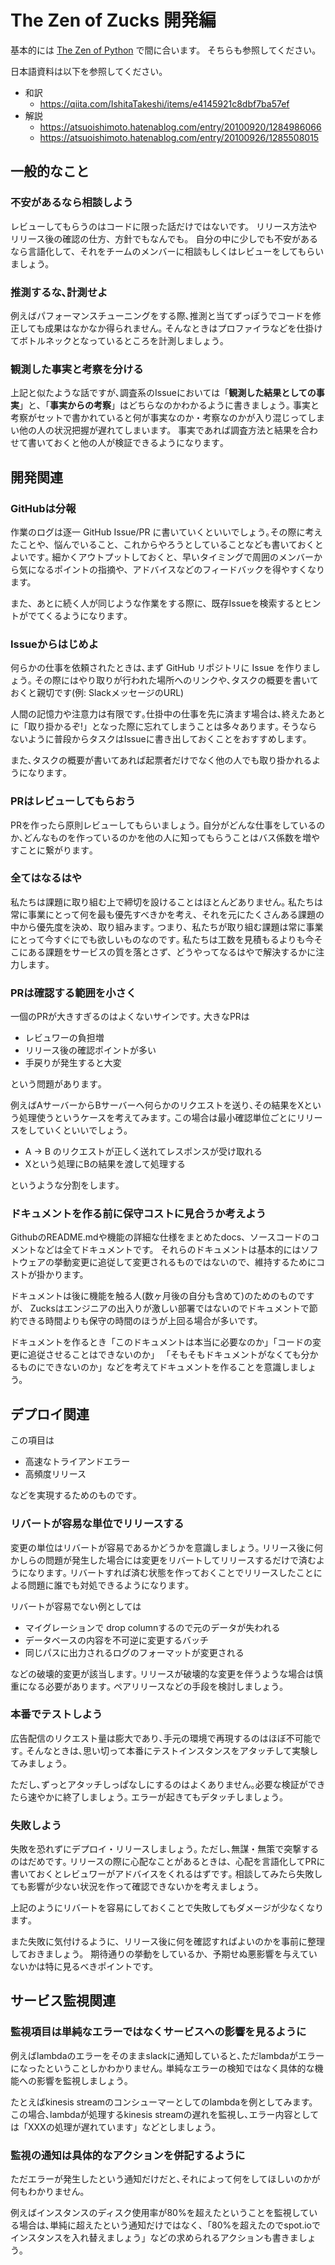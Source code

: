 # The Zen of Zucks 開発編

基本的には [The Zen of Python](https://peps.python.org/pep-0020/) で間に合います。
そちらも参照してください。

日本語資料は以下を参照してください。

- 和訳
  - https://qiita.com/IshitaTakeshi/items/e4145921c8dbf7ba57ef
- 解説
  - https://atsuoishimoto.hatenablog.com/entry/20100920/1284986066
  - https://atsuoishimoto.hatenablog.com/entry/20100926/1285508015

## 一般的なこと

### 不安があるなら相談しよう

レビューしてもらうのはコードに限った話だけではないです。
リリース方法やリリース後の確認の仕方、方針でもなんでも。
自分の中に少しでも不安があるなら言語化して、それをチームのメンバーに相談もしくはレビューをしてもらいましょう。

### 推測するな､計測せよ

例えばパフォーマンスチューニングをする際､推測と当てずっぽうでコードを修正しても成果はなかなか得られません｡
そんなときはプロファイラなどを仕掛けてボトルネックとなっているところを計測しましょう｡

### 観測した事実と考察を分ける

上記と似たような話ですが､調査系のIssueにおいては「**観測した結果としての事実**」と､「**事実からの考察**」はどちらなのかわかるように書きましょう｡
事実と考察がセットで書かれていると何が事実なのか・考察なのかが入り混じってしまい他の人の状況把握が遅れてしまいます。
事実であれば調査方法と結果を合わせて書いておくと他の人が検証できるようになります｡


## 開発関連

### GitHubは分報

作業のログは逐一 GitHub Issue/PR に書いていくといいでしょう｡その際に考えたことや、悩んでいること、これからやろうとしていることなども書いておくとよいです｡
細かくアウトプットしておくと、早いタイミングで周囲のメンバーから気になるポイントの指摘や、アドバイスなどのフィードバックを得やすくなります。

また、あとに続く人が同じような作業をする際に、既存Issueを検索するとヒントがでてくるようになります｡

### Issueからはじめよ

何らかの仕事を依頼されたときは､まず GitHub リポジトリに Issue を作りましょう｡
その際にはやり取りが行われた場所へのリンクや､タスクの概要を書いておくと親切です(例: SlackメッセージのURL)

人間の記憶力や注意力は有限です｡仕掛中の仕事を先に済ます場合は､終えたあとに「取り掛かるぞ!」となった際に忘れてしまうことは多々あります｡
そうならないように普段からタスクはIssueに書き出しておくことをおすすめします｡

また､タスクの概要が書いてあれば起票者だけでなく他の人でも取り掛かれるようになります｡

### PRはレビューしてもらおう

PRを作ったら原則レビューしてもらいましょう｡
自分がどんな仕事をしているのか､どんなものを作っているのかを他の人に知ってもらうことはバス係数を増やすことに繋がります｡


### 全てはなるはや

私たちは課題に取り組む上で締切を設けることはほとんどありません｡
私たちは常に事業にとって何を最も優先すべきかを考え、それを元にたくさんある課題の中から優先度を決め、取り組みます｡
つまり、私たちが取り組む課題は常に事業にとって今すぐにでも欲しいものなのです｡
私たちは工数を見積もるよりも今そこにある課題をサービスの質を落とさず、どうやってなるはやで解決するかに注力します｡

### PRは確認する範囲を小さく

一個のPRが大きすぎるのはよくないサインです｡
大きなPRは

- レビュワーの負担増
- リリース後の確認ポイントが多い
- 手戻りが発生すると大変

という問題があります｡

例えばAサーバーからBサーバーへ何らかのリクエストを送り､その結果をXという処理使うというケースを考えてみます｡
この場合は最小確認単位ごとにリリースをしていくといいでしょう｡

- A -> B のリクエストが正しく送れてレスポンスが受け取れる
- Xという処理にBの結果を渡して処理する

というような分割をします｡

### ドキュメントを作る前に保守コストに見合うか考えよう

GithubのREADME.mdや機能の詳細な仕様をまとめたdocs、ソースコードのコメントなどは全てドキュメントです。
それらのドキュメントは基本的にはソフトウェアの挙動変更に追従して変更されるものではないので、維持するためにコストが掛かります。

ドキュメントは後に機能を触る人(数ヶ月後の自分も含めて)のためのものですが、
Zucksはエンジニアの出入りが激しい部署ではないのでドキュメントで節約できる時間よりも保守の時間のほうが上回る場合が多いです。

ドキュメントを作るとき「このドキュメントは本当に必要なのか」「コードの変更に追従させることはできないのか」
「そもそもドキュメントがなくても分かるものにできないのか」などを考えてドキュメントを作ることを意識しましょう。

## デプロイ関連

この項目は

- 高速なトライアンドエラー
- 高頻度リリース

などを実現するためのものです｡


### リバートが容易な単位でリリースする

変更の単位はリバートが容易であるかどうかを意識しましょう｡
リリース後に何かしらの問題が発生した場合には変更をリバートしてリリースするだけで済むようになります｡
リバートすれば済む状態を作っておくことでリリースしたことによる問題に誰でも対処できるようになります｡

リバートが容易でない例としては
- マイグレーションで drop columnするので元のデータが失われる
- データベースの内容を不可逆に変更するバッチ
- 同じパスに出力されるログのフォーマットが変更される

などの破壊的変更が該当します｡
リリースが破壊的な変更を伴うような場合は慎重になる必要があります｡
ペアリリースなどの手段を検討しましょう｡


### 本番でテストしよう

広告配信のリクエスト量は膨大であり､手元の環境で再現するのはほぼ不可能です｡
そんなときは､思い切って本番にテストインスタンスをアタッチして実験してみましょう｡

ただし､ずっとアタッチしっぱなしにするのはよくありません｡必要な検証ができたら速やかに終了しましょう｡
エラーが起きてもデタッチしましょう｡


### 失敗しよう

失敗を恐れずにデプロイ・リリースしましょう｡
ただし､無謀・無策で突撃するのはだめです｡
リリースの際に心配なことがあるときは、心配を言語化してPRに書いておくとレビュワーがアドバイスをくれるはずです｡
相談してみたら失敗しても影響が少ない状況を作って確認できないかを考えましょう｡

上記のようにリバートを容易にしておくことで失敗してもダメージが少なくなります｡

また失敗に気付けるように、リリース後に何を確認すればよいのかを事前に整理しておきましょう。
期待通りの挙動をしているか、予期せぬ悪影響を与えていないかは特に見るべきポイントです。


## サービス監視関連


### 監視項目は単純なエラーではなくサービスへの影響を見るように

例えばlambdaのエラーをそのままslackに通知していると､ただlambdaがエラーになったということしかわかりません｡
単純なエラーの検知ではなく具体的な機能への影響を監視しましょう｡

たとえばkinesis streamのコンシューマーとしてのlambdaを例としてみます。この場合､lambdaが処理するkinesis streamの遅れを監視し､エラー内容としては「XXXの処理が遅れています」などとしましょう｡


### 監視の通知は具体的なアクションを併記するように

ただエラーが発生したという通知だけだと､それによって何をしてほしいのかが何もわかりません｡

例えばインスタンスのディスク使用率が80%を超えたということを監視している場合は､単純に超えたという通知だけではなく､「80%を超えたのでspot.ioでインスタンスを入れ替えましょう」などの求められるアクションも書きましょう｡
